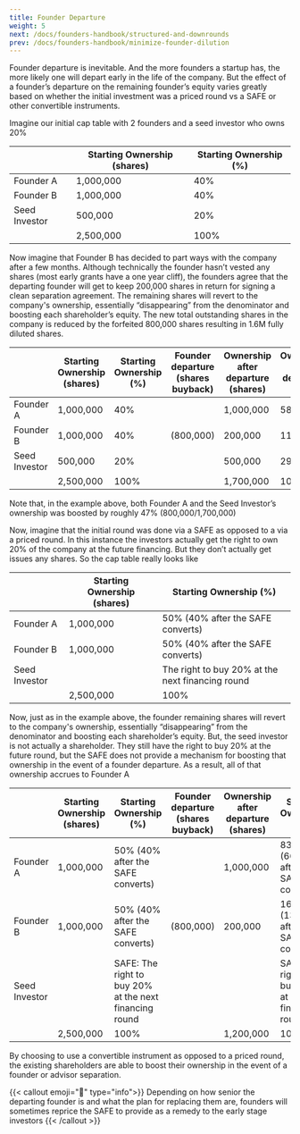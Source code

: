 ```yaml
---
title: Founder Departure
weight: 5
next: /docs/founders-handbook/structured-and-downrounds
prev: /docs/founders-handbook/minimize-founder-dilution
---
```


Founder departure is inevitable.  And the more founders a startup has, the more likely one will depart early in the life of the company.  But the effect of a founder’s departure on the remaining founder’s equity varies greatly based on whether the initial investment was a priced round vs a SAFE or other convertible instruments.

Imagine our initial cap table with 2 founders and a seed investor who owns 20%

|  | Starting Ownership (shares) | Starting Ownership (%) |
| --- | --- | --- |
| Founder A | 1,000,000 | 40%  |
| Founder B | 1,000,000 | 40%  |
| Seed Investor | 500,000 | 20%  |
|  | 2,500,000 | 100% |

Now imagine that Founder B has decided to part ways with the company after a few months.  Although technically the founder hasn’t vested any shares (most early grants have a one year cliff), the founders agree that the departing founder will get to keep 200,000 shares in return for signing a clean separation agreement.  The remaining shares will revert to the company's ownership, essentially “disappearing” from the denominator and boosting each shareholder’s equity. The new total outstanding shares in the company is reduced by the forfeited 800,000 shares resulting in 1.6M fully diluted shares.  

|  | Starting Ownership (shares) | Starting Ownership (%) | Founder departure (shares buyback) |  Ownership after departure (shares) | Ownership after departure (%) |
| --- | --- | --- | --- | --- | --- |
| Founder A | 1,000,000 | 40%  |  | 1,000,000 | 58.82% |
| Founder B | 1,000,000 | 40%  | (800,000) | 200,000 | 11.76% |
| Seed Investor | 500,000 | 20%  |  | 500,000 | 29.41% |
|  | 2,500,000 | 100% |  | 1,700,000 | 100% |

Note that, in the example above, both Founder A and the Seed Investor’s ownership  was boosted by roughly 47% (800,000/1,700,000)

Now, imagine that the initial round was done via a SAFE as opposed to a via a priced round. In this instance the investors actually get the right to own 20% of the company at the future financing. But they don’t actually get issues any shares. So the cap table really looks like

|  | Starting Ownership (shares) | Starting Ownership (%) |
| --- | --- | --- |
| Founder A | 1,000,000 | 50% (40% after the SAFE converts) |
| Founder B | 1,000,000 | 50% (40% after the SAFE converts) |
| Seed Investor |  | The right to buy 20% at the next financing round |
|  | 2,500,000 | 100% |

Now, just as in the example above, the founder remaining shares will revert to the company's ownership, essentially “disappearing” from the denominator and boosting each shareholder’s equity. But, the seed investor is not actually a shareholder.  They still have the right to buy 20% at the future round, but the SAFE does not provide a mechanism for boosting that ownership in the event of a founder departure.  As a result, all of that ownership accrues to Founder A 

|  | Starting Ownership (shares) | Starting Ownership (%) | Founder departure (shares buyback) |  Ownership after departure (shares) | Starting Ownership (%) |
| --- | --- | --- | --- | --- | --- |
| Founder A | 1,000,000 | 50% (40% after the SAFE converts) |  | 1,000,000 | 83.3% (66.6% after the SAFE converts) |
| Founder B | 1,000,000 | 50% (40% after the SAFE converts) | (800,000) | 200,000 | 16.6% (13.3% after the SAFE converts) |
| Seed Investor |  | SAFE: The right to buy 20% at the next financing round |  |  | SAFE: The right to buy 20% at the next financing round |
|  | 2,500,000 | 100% |  | 1,200,000 | 100% |

By choosing to use a convertible instrument as opposed to a priced round, the existing shareholders are able to boost their ownership in the event of a founder or advisor separation.

{{< callout emoji="📢" type="info">}}
Depending on how senior the departing founder is and what the plan for replacing them are, founders will sometimes reprice the SAFE to provide as a remedy to the early stage investors
{{< /callout >}}
